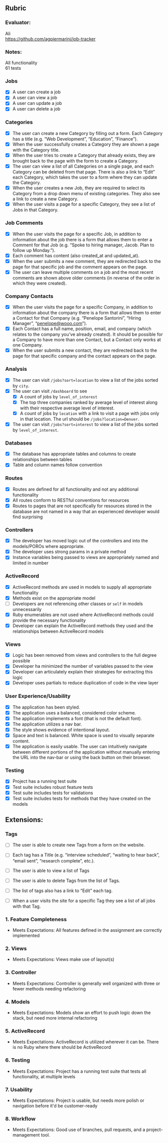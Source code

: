 ## Rubric

### Evaluator:  
Ali  
https://github.com/agpiermarini/job-tracker  

### Notes:
All functionality  
61 tests  


### Jobs

- [x] A user can create a job
- [x] A user can view a job
- [x] A user can update a job
- [x] A user can delete a job

### Categories

- [x] The user can create a new Category by filling out a form. Each Category has a title (e.g. “Web Development”, “Education”, “Finance”).
- [x] When the user successfully creates a Category they are shown a page with the Category title.
- [x] When the user tries to create a Category that already exists, they are brought back to the page with the form to create a Category.
- [x] The user can view a list of all Categories on a single page, and each Category can be deleted from that page. There is also a link to “Edit” each Category, which takes the user to a form where they can update the Category.
- [x] When the user creates a new Job, they are required to select its Category from a drop down menu of existing categories. They also see a link to create a new Category.
- [x] When the user visits a page for a specific Category, they see a list of Jobs in that Category.

### Job Comments

- [x] When the user visits the page for a specific Job, in addition to information about the job there is a form that allows them to enter a Comment for that Job (e.g. “Spoke to hiring manager, Jacob. Plan to follow up Monday.”).
- [x] Each comment has content (also created_at and updated_at).
- [x] When the user submits a new comment, they are redirected back to the page for that specific job and the comment appears on the page.
- [x] The user can leave multiple comments on a job and the most recent comments are shown above older comments (in reverse of the order in which they were created).

### Company Contacts

- [x] When the user visits the page for a specific Company, in addition to information about the company there is a form that allows them to enter a Contact for that Company (e.g. “Penelope Santorini”, “Hiring Manager”, “penelope@wooo.com”).
- [x] Each Contact has a full name, position, email, and company (which relates to the company you’ve already created). It should be possible for a Company to have more than one Contact, but a Contact only works at one Company.
- [x] When the user submits a new contact, they are redirected back to the page for that specific company and the contact appears on the page.

### Analysis

- [x] The user can visit `/jobs?sort=location` to view a list of the jobs sorted by `city`.
- [x] The user can visit `/dashboard` to see
  - [x] A count of jobs by `level_of_interest`
  - [x] The top three companies ranked by average level of interest along with their respective average level of interest.
  - [x] A count of jobs by `location` with a link to visit a page with jobs only in that location. The url should be `/jobs?location=Denver`.
- [x] The user can visit `/jobs?sort=interest` to view a list of the jobs sorted by `level_of_interest`.

### Databases

- [x] The database has appropriate tables and columns to create relationships between tables
- [x] Table and column names follow convention

### Routes

- [x] Routes are defined for all functionality and not any additional functionality
- [x] All routes conform to RESTful conventions for resources
- [x] Routes to pages that are not specifically for resources stored in the database are not named in a way that an experienced developer would find surprising

### Controllers

- [x] The developer has moved logic out of the controllers and into the models/POROs where appropriate.
- [x] The developer uses strong params in a private method
- [x] Instance variables being passed to views are appropriately named and limited in number

### ActiveRecord

- [x] ActiveRecord methods are used in models to supply all appropriate functionality
- [x] Methods exist on the appropriate model
- [ ] Developers are not referencing other classes or `self` in models unnecessarily
- [x] Ruby enumerables are not used where ActiveRecord methods could provide the necessary functionality
- [x] Developer can explain the ActiveRecord methods they used and the relationships between ActiveRecord models

### Views

- [x] Logic has been removed from views and controllers to the full degree possible
- [x] Developer ha minimized the number of variables passed to the view
- [x] Developer can articulately explain their strategies for extracting this logic
- [x] Developer uses partials to reduce duplication of code in the view layer

### User Experience/Usability

- [x] The application has been styled.
- [x] The application uses a balanced, considered color scheme.
- [x] The application implements a font (that is not the default font).
- [x] The application utilizes a nav bar.
- [x] The style shows evidence of intentional layout.
- [x] Space and text is balanced. White space is used to visually separate content.
- [x] The application is easily usable. The user can intuitively navigate between different portions of the application without manually entering the URL into the nav-bar or using the back button on their browser.

### Testing

- [x] Project has a running test suite
- [x] Test suite includes robust feature tests
- [x] Test suite includes tests for validations
- [x] Test suite includes tests for methods that they have created on the models

## Extensions:

### Tags

- [ ] The user is able to create new Tags from a form on the website.
- [ ] Each tag has a Title (e.g. “interview scheduled”, “waiting to hear back”, “email sent”, “research complete”, etc.).
- [ ] The user is able to view a list of Tags
- [ ] The user is able to delete Tags from the list of Tags.
- [ ] The list of tags also has a link to “Edit” each tag.
- [ ] When a user visits the site for a specific Tag they see a list of all jobs with that Tag.



### 1. Feature Completeness

* Meets Expectations: All features defined in the assignment are correctly implemented

### 2. Views

* Meets Expectations: Views make use of layout(s)

### 3. Controller

* Meets Expectations: Controller is generally well organized with three or fewer methods needing refactoring

### 4. Models

* Meets Expectations: Models show an effort to push logic down the stack, but need more internal refactoring

### 5. ActiveRecord

* Meets Expectations: ActiveRecord is utilized wherever it can be. There is no Ruby where there should be ActiveRecord

### 6. Testing

* Meets Expectations: Project has a running test suite that tests all functionality, at multiple levels

### 7. Usability

* Meets Expectations: Project is usable, but needs more polish or navigation before it'd be customer-ready

### 8. Workflow

* Meets Expectations: Good use of branches, pull requests, and a project-management tool.
